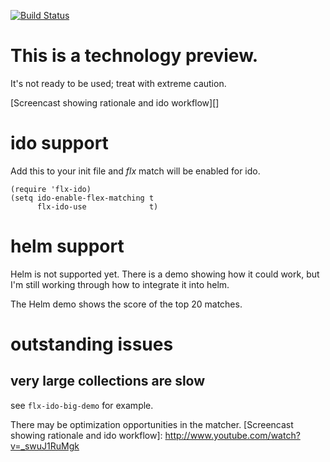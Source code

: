 [![Build Status](https://travis-ci.org/lewang/flx.png)](http://travis-ci.org/lewang/flx)

# This is a technology preview.

It's not ready to be used; treat with extreme caution.

[Screencast showing rationale and ido workflow][]

# ido support

Add this to your init file and *flx* match will be enabled for ido.

    (require 'flx-ido)
    (setq ido-enable-flex-matching t
          flx-ido-use              t)



# helm support

Helm is not supported yet.  There is a demo showing how it could work, but I'm
still working through how to integrate it into helm.

The Helm demo shows the score of the top 20 matches.

# outstanding issues

## very large collections are slow

see `flx-ido-big-demo` for example.

There may be optimization opportunities in the matcher.
[Screencast showing rationale and ido workflow]: http://www.youtube.com/watch?v=_swuJ1RuMgk
